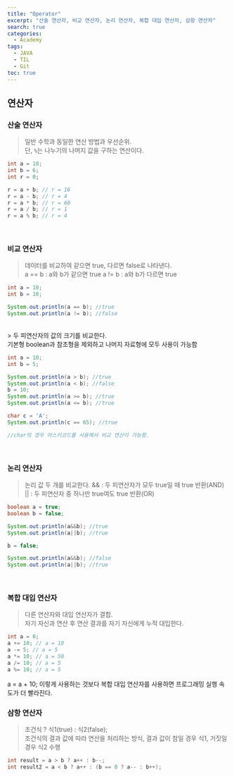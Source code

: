 ```yaml
---
title: "Operator"
excerpt: "산술 연산자, 비교 연산자, 논리 연산자, 복합 대입 연산자, 삼항 연산자"
search: true
categories: 
  - Academy
tags: 
  - JAVA
  - TIL
  - Git
toc: true
---
```

## 연산자
### 산술 연산자
> 일반 수학과 동일한 연산 방법과 우선순위.<br/>
  단, `%`는 나누기의 나머지 값을 구하는 연산이다.

```java
int a = 10;
int b = 6;
int r = 0;

r = a + b; // r = 16
r = a - b; // r = 4
r = a * b; // r = 60
r = a / b; // r = 1
r = a % b; // r = 4
```
<br/>

### 비교 연산자
> 데이터를 비교하여 같으면 true, 다르면 false로 나타낸다.<br/>
a == b : a와 b가 같으면 true
a != b : a와 b가 다르면 true

```java
int a = 10;
int b = 10;

System.out.println(a == b); //true
System.out.println(a != b); //false
```
<br/>
> 두 피연산자의 값의 크기를 비교한다. <br/>
기본형 boolean과 참조형을 제외하고 나머지 자료형에 모두 사용이 가능함

```java
int a = 10;
int b = 5;

System.out.println(a > b); //true
System.out.println(a < b); //false
b = 10;
System.out.println(a >= b); //true
System.out.println(a <= b); //true

char c = 'A';
System.out.println(c == 65); //true

//char의 경우 아스키코드를 사용해서 비교 연산이 가능함.
```
<br/>

### 논리 연산자
> 논리 값 두 개를 비교한다. 
&& : 두 피연산자가 모두 true일 때 true 반환(AND)<br/>
|| : 두 피연산자 중 하나만 true여도 true 반환(OR)

```java
boolean a = true;
boolean b = false;

System.out.println(a&&b); //true
System.out.println(a||b); //true

b = false;

System.out.println(a&&b); //false
System.out.println(a||b); //true
```
<br/>

### 복합 대입 연산자
> 다른 연산자와 대입 연산자가 결합.<br/>
자기 자신과 연산 후 연산 결과를 자기 자신에게 누적 대입한다.

```java
int a = 0;
a += 10; // a = 10
a -= 5; // a = 5
a *= 10; // a = 50
a /= 10; // a = 5
a %= 10; // a = 5
```
a = a + 10; 이렇게 사용하는 것보다 복합 대입 연산자를 사용하면 프로그래밍 실행 속도가 더 빨라진다.
<br/>

### 삼항 연산자
> 조건식 ? 식1(true) : 식2(false);<br/>
조건식의 결과 값에 따라 연산을 처리하는 방식, 결과 값이 참일 경우 식1, 거짓일 경우 식2 수행

```java
int result = a > b ? a++ : b--;
int result2 = a < b ? a++ : (b == 0 ? a-- : b++);
```
<br/>
